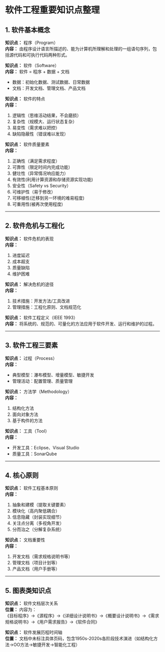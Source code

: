 # 软件工程重要知识点整理

## 1. 软件基本概念

**知识点：** 程序（Program）  
**内容：** 由程序设计语言所描述的、能为计算机所理解和处理的一组语句序列，包括源代码和可执行代码两种形式。

**知识点：** 软件（Software）  
**内容：** 软件 = 程序 + 数据 + 文档  
- 数据：初始化数据、测试数据、日常数据  
- 文档：开发文档、管理文档、产品文档  

**知识点：** 软件的特点  
**内容：**  
1. 逻辑性（思维活动结果，不会磨损）  
2. 复杂性（规模大、运行状态复杂）  
3. 易变性（需求难以把控）  
4. 缺陷隐蔽性（错误难以发现）  

**知识点：** 软件质量要素  
**内容：**  
1. 正确性（满足需求程度）  
2. 可靠性（限定时间内完成功能）  
3. 健壮性（异常情况响应能力）  
4. 有效性(利用计算资源和存储资源实现功能)
5. 安全性（Safety vs Security）  
6. 可维护性（易于修改）  
7. 可移植性(迁移到另一环境的难易程度)
8. 可重用性(被再次使用程度)

---

## 2. 软件危机与工程化

**知识点：** 软件危机的表现  
**内容：**  
1. 进度延迟  
2. 成本超支  
3. 质量缺陷  
4. 维护困难  

**知识点：** 解决危机的途径  
**内容：**  
1. 技术措施：开发方法/工具改进  
2. 管理措施：工程化原则、文档规范化  

**知识点：** 软件工程定义（IEEE 1993）  
**内容：** 将系统的、规范的、可量化的方法应用于软件开发、运行和维护的过程。

---

## 3. 软件工程三要素

**知识点：** 过程（Process）  
**内容：**  
- 典型模型：瀑布模型、增量模型、敏捷开发  
- 管理活动：配置管理、质量管理  

**知识点：** 方法学（Methodology）  
**内容：**  
1. 结构化方法  
2. 面向对象方法  
3. 基于构件的方法  

**知识点：** 工具（Tool）  
**内容：**  

- 开发工具：Eclipse、Visual Studio  
- 质量工具：SonarQube  

---

## 4. 核心原则

**知识点：** 软件工程基本原则  
**内容：**  
1. 抽象和建模（提取关键要素）  
2. 模块化（高内聚低耦合）  
3. 信息隐藏（封装实现细节）  
4. 关注点分离（多视角开发）  
5. 分而治之（分解复杂系统）  

**知识点：** 文档重要性  
**内容：**  
1. 开发文档（需求规格说明书等）  
2. 管理文档（项目计划等）  
3. 产品文档（用户手册等）  

---

## 5. 图表类知识点

**知识点：** 软件文档层次关系  
**位置：** 内容为：  
《目标程序》→《源程序》→《详细设计说明书》→《概要设计说明书》→《需求规格说明书》→《用户需求报告》→《软件合同》

**知识点：** 软件发展历程时间轴  
**位置：** 文档中未标注具体页码，包含1950s-2020s各阶段技术演进（如结构化方法→OO方法→敏捷开发→智能化工程）
